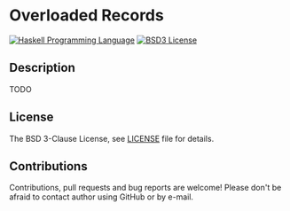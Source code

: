 # Overloaded Records

<!--
[![Hackage](http://img.shields.io/hackage/v/microservices.svg)][Hackage: microservices]
[![Hackage Dependencies](https://img.shields.io/hackage-deps/v/microservices.svg)](http://packdeps.haskellers.com/reverse/microservices)
-->
[![Haskell Programming Language](https://img.shields.io/badge/language-Haskell-blue.svg)][Haskell.org]
[![BSD3 License](http://img.shields.io/badge/license-BSD3-brightgreen.svg)][tl;dr Legal: BSD3]

<!--
[![Build](https://travis-ci.org/trskop/microservices.svg)](https://travis-ci.org/trskop/microservices)
-->


## Description

TODO


## License

The BSD 3-Clause License, see [LICENSE][] file for details.


## Contributions

Contributions, pull requests and bug reports are welcome! Please don't be
afraid to contact author using GitHub or by e-mail.



[Haskell.org]:
  http://www.haskell.org
  "The Haskell Programming Language"
[LICENSE]:
  https://github.com/trskop/microservices/blob/master/LICENSE
  "License of microservices package."
[tl;dr Legal: BSD3]:
  https://tldrlegal.com/license/bsd-3-clause-license-%28revised%29
  "BSD 3-Clause License (Revised)"
